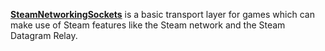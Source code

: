[**SteamNetworkingSockets**](https://partner.steamgames.com/doc/api/ISteamNetworkingSockets) is a basic transport layer for games which can make use of Steam features like the Steam network and the Steam Datagram Relay.
